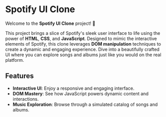 # Spotify UI Clone

Welcome to the **Spotify UI Clone** project! 🎵

This project brings a slice of Spotify's sleek user interface to life using the power of **HTML**, **CSS**, and **JavaScript**. Designed to mimic the interactive elements of Spotify, this clone leverages **DOM manipulation** techniques to create a dynamic and engaging experience. Dive into a beautifully crafted UI where you can explore songs and albums just like you would on the real platform.

## Features

- **Interactive UI**: Enjoy a responsive and engaging interface.
- **DOM Mastery**: See how JavaScript powers dynamic content and interactions.
- **Music Exploration**: Browse through a simulated catalog of songs and albums.

